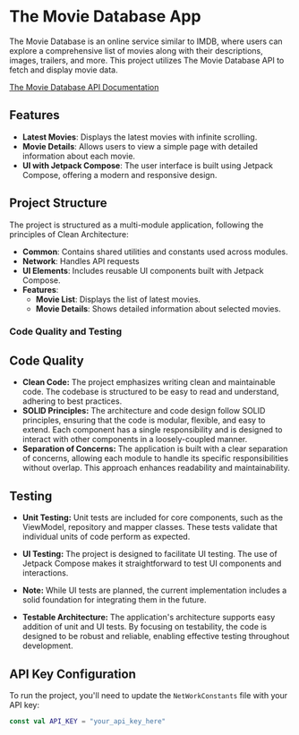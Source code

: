 # The Movie Database App

The Movie Database is an online service similar to IMDB, where users can explore a comprehensive list of movies along with their descriptions, images, trailers, and more. This project utilizes The Movie Database API to fetch and display movie data.

[The Movie Database API Documentation](https://developers.themoviedb.org/3/getting-started/introduction)

## Features

- **Latest Movies**: Displays the latest movies with infinite scrolling.
- **Movie Details**: Allows users to view a simple page with detailed information about each movie.
- **UI with Jetpack Compose**: The user interface is built using Jetpack Compose, offering a modern and responsive design.

## Project Structure

The project is structured as a multi-module application, following the principles of Clean Architecture:

- **Common**: Contains shared utilities and constants used across modules.
- **Network**: Handles API requests
- **UI Elements**: Includes reusable UI components built with Jetpack Compose.
- **Features**:
  - **Movie List**: Displays the list of latest movies.
  - **Movie Details**: Shows detailed information about selected movies.
 
### Code Quality and Testing
## Code Quality
- **Clean Code:** The project emphasizes writing clean and maintainable code. The codebase is structured to be easy to read and understand, adhering to best practices.
- **SOLID Principles:** The architecture and code design follow SOLID principles, ensuring that the code is modular, flexible, and easy to extend. Each component has a single responsibility and is designed to interact with other components in a loosely-coupled manner.
- **Separation of Concerns:** The application is built with a clear separation of concerns, allowing each module to handle its specific responsibilities without overlap. This approach enhances readability and maintainability.

## Testing
- **Unit Testing:** Unit tests are included for core components, such as the ViewModel, repository and mapper classes. These tests validate that individual units of code perform as expected.

- **UI Testing:** The project is designed to facilitate UI testing. The use of Jetpack Compose makes it straightforward to test UI components and interactions.

- **Note:** While UI tests are planned, the current implementation includes a solid foundation for integrating them in the future.
- **Testable Architecture:** The application's architecture supports easy addition of unit and UI tests. By focusing on testability, the code is designed to be robust and reliable, enabling effective testing throughout development.


## API Key Configuration

To run the project, you'll need to update the `NetWorkConstants` file with your API key:

```kotlin
const val API_KEY = "your_api_key_here"


